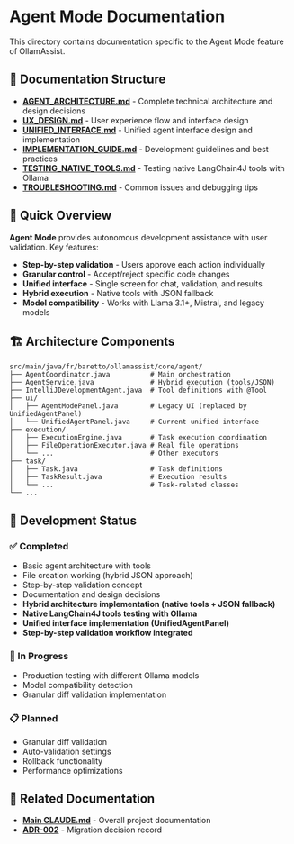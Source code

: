 # Agent Mode Documentation

This directory contains documentation specific to the Agent Mode feature of OllamAssist.

## 📁 Documentation Structure

- **[AGENT_ARCHITECTURE.md](AGENT_ARCHITECTURE.md)** - Complete technical architecture and design decisions
- **[UX_DESIGN.md](UX_DESIGN.md)** - User experience flow and interface design
- **[UNIFIED_INTERFACE.md](UNIFIED_INTERFACE.md)** - Unified agent interface design and implementation
- **[IMPLEMENTATION_GUIDE.md](IMPLEMENTATION_GUIDE.md)** - Development guidelines and best practices
- **[TESTING_NATIVE_TOOLS.md](TESTING_NATIVE_TOOLS.md)** - Testing native LangChain4J tools with Ollama
- **[TROUBLESHOOTING.md](TROUBLESHOOTING.md)** - Common issues and debugging tips

## 🎯 Quick Overview

**Agent Mode** provides autonomous development assistance with user validation. Key features:

- **Step-by-step validation** - Users approve each action individually
- **Granular control** - Accept/reject specific code changes
- **Unified interface** - Single screen for chat, validation, and results
- **Hybrid execution** - Native tools with JSON fallback
- **Model compatibility** - Works with Llama 3.1+, Mistral, and legacy models

## 🏗️ Architecture Components

```
src/main/java/fr/baretto/ollamassist/core/agent/
├── AgentCoordinator.java          # Main orchestration
├── AgentService.java              # Hybrid execution (tools/JSON)
├── IntelliJDevelopmentAgent.java  # Tool definitions with @Tool
├── ui/
│   ├── AgentModePanel.java        # Legacy UI (replaced by UnifiedAgentPanel)
│   └── UnifiedAgentPanel.java     # Current unified interface
├── execution/
│   ├── ExecutionEngine.java       # Task execution coordination
│   ├── FileOperationExecutor.java # Real file operations
│   └── ...                        # Other executors
├── task/
│   ├── Task.java                  # Task definitions
│   ├── TaskResult.java            # Execution results
│   └── ...                        # Task-related classes
└── ...
```

## 🚀 Development Status

### ✅ Completed
- Basic agent architecture with tools
- File creation working (hybrid JSON approach)
- Step-by-step validation concept
- Documentation and design decisions
- **Hybrid architecture implementation (native tools + JSON fallback)**
- **Native LangChain4J tools testing with Ollama**
- **Unified interface implementation (UnifiedAgentPanel)**
- **Step-by-step validation workflow integrated**

### 🔄 In Progress
- Production testing with different Ollama models
- Model compatibility detection
- Granular diff validation implementation

### 📋 Planned
- Granular diff validation
- Auto-validation settings
- Rollback functionality
- Performance optimizations

## 🔗 Related Documentation

- **[Main CLAUDE.md](../../CLAUDE.md)** - Overall project documentation
- **[ADR-002](../adr/ADR-002-Migration-LangChain4J-Agents.md)** - Migration decision record